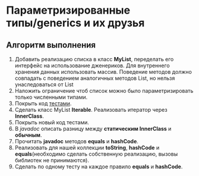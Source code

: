 # Параметризированные типы/generics и их друзья

## Алгоритм выполнения

1. Добавить реализацию списка в класс __MyList__, переделать его интерфейс на использование дженериков. Для внутреннего хранения данных использовать массив. Поведение методов должно совпадать с поведением аналогичных методов List, но нельзя унаследоваться от List
2. Наложить ограничение чтоб список можно было параметризировать только численными типами.
3. Покрыть код [тестами](https://habr.com/ru/post/169381/).
4. Сделать класс MyList __Iterable__. Реализовать итератор через __InnerClass__.
5. Покрыть новый код тестами.
6. В _javadoc_ описать разницу между __статическим InnerClass__ и __обычным__.
7. Прочитать __javadoc__ методов __equals__ и __hashCode__.
8. Реализовать для нашей коллекции __toString__, __hashCode__ и __equals__(необходимо сделать собственную реализацию, вызовы библиотек не принимаются).
9. Сделать по одному тесту на каждое правило __equals__ и __hashCode__.